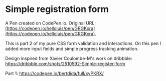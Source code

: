 # Simple registration form

A Pen created on CodePen.io. Original URL: [https://codepen.io/helloluis/pen/GRGKxra](https://codepen.io/helloluis/pen/GRGKxra).

This is part 2 of my pure CSS form validation and interactions. On this pen I added more input fields and simple progress tracking animation.

Design inspired from Xavier Coulombe-M's work on dribbble: https://dribbble.com/shots/2510592-Simple-register-form

Part 1: https://codepen.io/bertdida/full/xyPKRX/